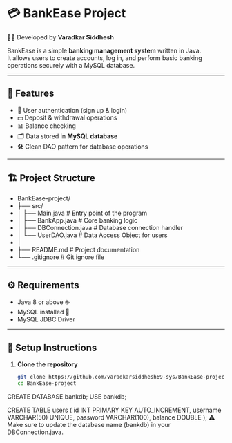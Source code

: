 # 💳 BankEase Project

👨‍💻 Developed by **Varadkar Siddhesh**

BankEase is a simple **banking management system** written in Java.  
It allows users to create accounts, log in, and perform basic banking operations securely with a MySQL database.

---

## 🚀 Features
- 🔑 User authentication (sign up & login)
- 💵 Deposit & withdrawal operations
- 📊 Balance checking
- 🗂️ Data stored in **MySQL database**
- 🛠️ Clean DAO pattern for database operations

---

## 🏗️ Project Structure
- BankEase-project/
- ├── src/
- │ ├── Main.java # Entry point of the program
- │ ├── BankApp.java # Core banking logic
- │ ├── DBConnection.java # Database connection handler
- │ └── UserDAO.java # Data Access Object for users
- │
- ├── README.md # Project documentation
- └── .gitignore # Git ignore file

---

## ⚙️ Requirements
- Java 8 or above ☕
- MySQL installed 🐬
- MySQL JDBC Driver

---

## 📝 Setup Instructions

1. **Clone the repository**
   ```bash
   git clone https://github.com/varadkarsiddhesh69-sys/BankEase-project.git
   cd BankEase-project
CREATE DATABASE bankdb;
USE bankdb;

CREATE TABLE users (
    id INT PRIMARY KEY AUTO_INCREMENT,
    username VARCHAR(50) UNIQUE,
    password VARCHAR(100),
    balance DOUBLE
);
⚠️ Make sure to update the database name (bankdb) in your DBConnection.java.
